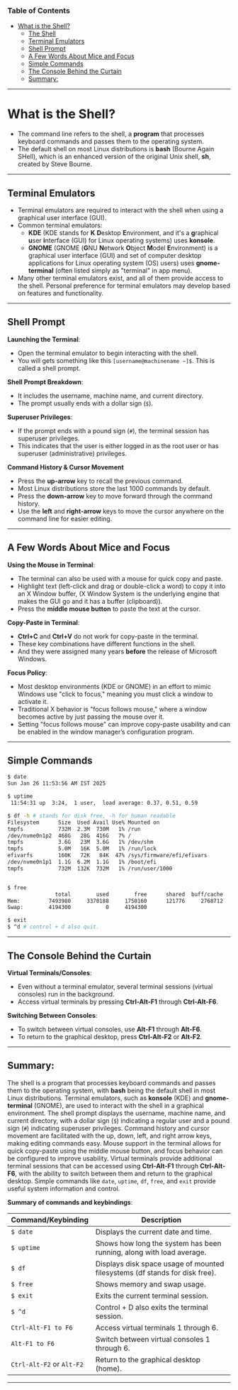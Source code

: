 ### Table of Contents

- [What is the Shell?](#what-is-the-shell)
  - [The Shell](#the-shell)
  - [Terminal Emulators](#terminal-emulators)
  - [Shell Prompt](#shell-prompt)
  - [A Few Words About Mice and Focus](#a-few-words-about-mice-and-focus)
  - [Simple Commands](#simple-commands)
  - [The Console Behind the Curtain](#the-console-behind-the-curtain)
  - [Summary:](#summary)

---

# What is the Shell?

- The command line refers to the shell, a **program** that processes keyboard commands and passes them to the operating system.
- The default shell on most Linux distributions is **bash** (Bourne Again SHell), which is an enhanced version of the original Unix shell, **sh**, created by Steve Bourne.

---

## Terminal Emulators
- Terminal emulators are required to interact with the shell when using a graphical user interface (GUI).
- Common terminal emulators:
  - **KDE** (KDE stands for **K** **D**esktop **E**nvironment, and it's a **g**raphical **u**ser **i**nterface (GUI) for Linux operating systems) uses **konsole**.
  - **GNOME** (GNOME (**G**NU **N**etwork **O**bject **M**odel **E**nvironment) is a graphical user interface (GUI) and set of computer desktop applications for Linux operating system (OS) users) uses **gnome-terminal** (often listed simply as "terminal" in app menu).
- Many other terminal emulators exist, and all of them provide access to the shell. Personal preference for terminal emulators may develop based on features and functionality.

---

## Shell Prompt

**Launching the Terminal**: 
- Open the terminal emulator to begin interacting with the shell.
- You will gets something like this `[username@machinename ~]$`. This is called a shell prompt.

**Shell Prompt Breakdown**:
- It includes the username, machine name, and current directory.
- The prompt usually ends with a dollar sign (`$`).

**Superuser Privileges**:
- If the prompt ends with a pound sign (`#`), the terminal session has superuser privileges.
- This indicates that the user is either logged in as the root user or has superuser (administrative) privileges.

**Command History & Cursor Movement**
- Press the **up-arrow** key to recall the previous command.
- Most Linux distributions store the last 1000 commands by default.
- Press the **down-arrow** key to move forward through the command history.
- Use the **left** and **right-arrow** keys to move the cursor anywhere on the command line for easier editing.

---

## A Few Words About Mice and Focus

**Using the Mouse in Terminal**:
- The terminal can also be used with a mouse for quick copy and paste.
- Highlight text (left-click and drag or double-click a word) to copy it into an X Window buffer, (X Window System is the underlying engine that makes the GUI go and it has a buffer (clipboard)).
- Press the **middle mouse button** to paste the text at the cursor.

**Copy-Paste in Terminal**:
- **Ctrl+C** and **Ctrl+V** do not work for copy-paste in the terminal.
- These key combinations have different functions in the shell.
- And they were assigned many years **before** the release of Microsoft Windows.

**Focus Policy**:
- Most desktop environments (KDE or GNOME) in an effort to mimic Windows use "click to focus," meaning you must click a window to activate it.
- Traditional X behavior is "focus follows mouse," where a window becomes active by just passing the mouse over it.
- Setting "focus follows mouse" can improve copy-paste usability and can be enabled in the window manager’s configuration program.

---

## Simple Commands

```bash
$ date
Sun Jan 26 11:53:56 AM IST 2025

$ uptime
 11:54:31 up  3:24,  1 user,  load average: 0.37, 0.51, 0.59

$ df -h # stands for disk free, -h for human readable
Filesystem      Size  Used Avail Use% Mounted on
tmpfs           732M  2.3M  730M   1% /run
/dev/nvme0n1p2  468G   28G  416G   7% /
tmpfs           3.6G   23M  3.6G   1% /dev/shm
tmpfs           5.0M   16K  5.0M   1% /run/lock
efivarfs        160K   72K   84K  47% /sys/firmware/efi/efivars
/dev/nvme0n1p1  1.1G  6.2M  1.1G   1% /boot/efi
tmpfs           732M  132K  732M   1% /run/user/1000


$ free
               total        used        free      shared  buff/cache   available
Mem:         7493980     3370188     1750160      121776     2768712     4123792
Swap:        4194300           0     4194300

$ exit
$ ^d # control + d also quit.
```

---

## The Console Behind the Curtain

**Virtual Terminals/Consoles**:
- Even without a terminal emulator, several terminal sessions (virtual consoles) run in the background.
- Access virtual terminals by pressing **Ctrl-Alt-F1** through **Ctrl-Alt-F6**.

**Switching Between Consoles**:
- To switch between virtual consoles, use **Alt-F1** through **Alt-F6**.
- To return to the graphical desktop, press **Ctrl-Alt-F2** or **Alt-F2**.

---

## Summary: 

The shell is a program that processes keyboard commands and passes them to the operating system, with **bash** being the default shell in most Linux distributions. Terminal emulators, such as **konsole** (KDE) and **gnome-terminal** (GNOME), are used to interact with the shell in a graphical environment. The shell prompt displays the username, machine name, and current directory, with a dollar sign (`$`) indicating a regular user and a pound sign (`#`) indicating superuser privileges. Command history and cursor movement are facilitated with the up, down, left, and right arrow keys, making editing commands easy. Mouse support in the terminal allows for quick copy-paste using the middle mouse button, and focus behavior can be configured to improve usability. Virtual terminals provide additional terminal sessions that can be accessed using **Ctrl-Alt-F1** through **Ctrl-Alt-F6**, with the ability to switch between them and return to the graphical desktop. Simple commands like `date`, `uptime`, `df`, `free`, and `exit` provide useful system information and control.

**Summary of commands and keybindings**:

| Command/Keybinding           | Description                                                       |
|------------------------------|-------------------------------------------------------------------|
| `$ date`                      | Displays the current date and time.                               |
| `$ uptime`                    | Shows how long the system has been running, along with load average. |
| `$ df`                        | Displays disk space usage of mounted filesystems (df stands for disk free).           |
| `$ free`                      | Shows memory and swap usage.                                     |
| `$ exit`                      | Exits the current terminal session.                              |
| `$ ^d`                        | Control + D also exits the terminal session.                     |
| `Ctrl-Alt-F1 to F6`           | Access virtual terminals 1 through 6.                             |
| `Alt-F1 to F6`                | Switch between virtual consoles 1 through 6.                      |
| `Ctrl-Alt-F2` or `Alt-F2`     | Return to the graphical desktop (home).                          |

---